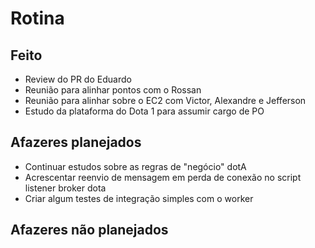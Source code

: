 # Rotina

## Feito

- Review do PR do Eduardo
- Reunião para alinhar pontos com o Rossan
- Reunião para alinhar sobre o EC2 com Victor, Alexandre e Jefferson
- Estudo da plataforma do Dota 1 para assumir cargo de PO 

## Afazeres planejados

- Continuar estudos sobre as regras de "negócio" dotA
- Acrescentar reenvio de mensagem em perda de conexão no script listener broker dota
- Criar algum testes de integração simples com o worker

## Afazeres não planejados
<!--stackedit_data:
eyJoaXN0b3J5IjpbLTEzMzk2NTY2NzJdfQ==
-->